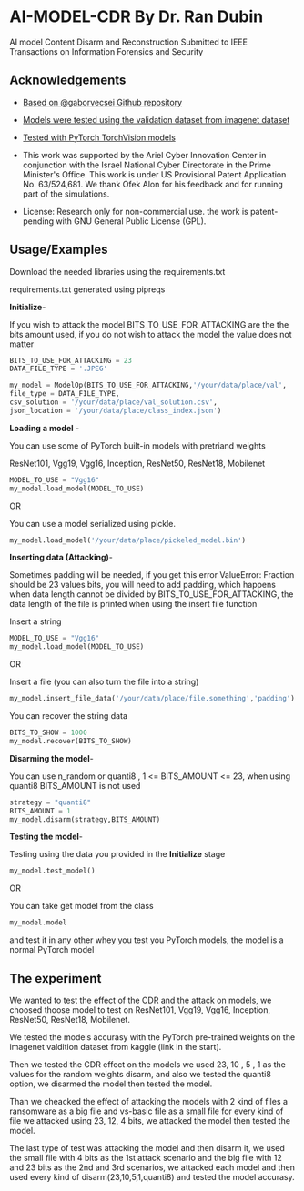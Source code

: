# AI-MODEL-CDR By Dr. Ran Dubin


AI model Content Disarm and Reconstruction Submitted to IEEE Transactions on Information Forensics and Security


## Acknowledgements

 - [Based on @gaborvecsei Github repository](https://github.com/gaborvecsei/Neural-Network-Steganography)
 
 - [Models were tested using the validation dataset from imagenet dataset](https://www.kaggle.com/competitions/imagenet-object-localization-challenge/data) 
 - [Tested with PyTorch TorchVision models](https://pytorch.org/vision/0.8/models.html)

 - This work was supported by the Ariel Cyber Innovation Center in conjunction with the Israel National Cyber Directorate in the Prime Minister's Office. This work is under US Provisional Patent Application No. 63/524,681. We thank Ofek Alon for his feedback and for running part of the simulations.
 - License: Research only for non-commercial use. the work is patent-pending with GNU General Public License (GPL).
 



## Usage/Examples

Download the needed libraries using the requirements.txt

requirements.txt generated using pipreqs


**Initialize**- 

If you wish to attack the model BITS_TO_USE_FOR_ATTACKING are the the bits amount used, if you do not wish to attack the model the value does not matter
```python
BITS_TO_USE_FOR_ATTACKING = 23
DATA_FILE_TYPE = '.JPEG'

my_model = ModelOp(BITS_TO_USE_FOR_ATTACKING,'/your/data/place/val',
file_type = DATA_FILE_TYPE,
csv_solution = '/your/data/place/val_solution.csv',
json_location = '/your/data/place/class_index.json')
```
**Loading a model** -

You can use some of PyTorch built-in models with pretriand weights 

ResNet101, Vgg19, Vgg16, Inception, ResNet50, ResNet18, Mobilenet
```python
MODEL_TO_USE = "Vgg16"
my_model.load_model(MODEL_TO_USE)
```
OR

You can use a model serialized using pickle.
```python
my_model.load_model('/your/data/place/pickeled_model.bin')
```

**Inserting data (Attacking)**-

Sometimes padding will be needed, if you get this error ValueError: Fraction should be 23 values bits, you will need to add padding, which happens when data length cannot be divided by BITS_TO_USE_FOR_ATTACKING, the data length of the file is printed when using the insert file function

Insert a string 
```python
MODEL_TO_USE = "Vgg16"
my_model.load_model(MODEL_TO_USE)
```
OR

Insert a file (you can also turn the file into a string)
```python
my_model.insert_file_data('/your/data/place/file.something','padding')
```

You can recover the string data 

```python
BITS_TO_SHOW = 1000
my_model.recover(BITS_TO_SHOW)
```


**Disarming the model**-

You can use n_random or quanti8 , 1 <= BITS_AMOUNT <= 23, when using quanti8 BITS_AMOUNT is not used
```python
strategy = "quanti8"
BITS_AMOUNT = 1
my_model.disarm(strategy,BITS_AMOUNT)
```

**Testing the model**-

Testing using the data you provided in the **Initialize** stage 
```python
my_model.test_model()

```

OR

You can take get model from the class 
```python
my_model.model

```
and test it in any other whey you test you PyTorch models, the model is a normal PyTorch model



## The experiment


We wanted to test the effect of the CDR and the attack on models, we choosed thoose model to test on ResNet101, Vgg19, Vgg16, Inception, ResNet50, ResNet18, Mobilenet.

We tested the models accurasy with the PyTorch pre-trained weights on the imagenet valdition dataset from kaggle (link in the start).

Then we tested the CDR effect on the models we used 23, 10 , 5 , 1 as the values for the random weights disarm, and also we tested the quanti8 option, we disarmed the model then tested the model.

Than we cheacked the effect of attacking the models with 2 kind of files a ransomware as a big file and vs-basic file as a small file for every kind of file we attacked using 23, 12, 4 bits, we attacked the model then tested the model.

The last type of test was attacking the model and then disarm it, we used the small file with 4 bits as the 1st attack scenario and the big file with 12 and 23 bits as the 2nd and 3rd scenarios, we attacked each model and then used every kind of disarm(23,10,5,1,quanti8) and tested the model accurasy.

